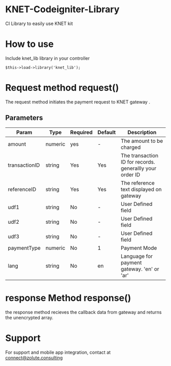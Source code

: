 # KNET-Codeigniter-Library
CI  Library to easily use KNET kit

# How to use

Include knet_lib library in your controller 
```
$this->load->library('knet_lib');
```

# Request method request()

The request method initiates the payment request to KNET gateway . 

## Parameters

| Param  | Type  | Required  | Default  | Description  |
|---|---|---|---|---|
| amount  | numeric   | yes  | -   | The amount to be charged  |
| transactionID  | string  | Yes | Yes  |  The transaction ID for records. generallly your order ID |
|  referenceID | string  |  Yes |  Yes | The reference text displayed on gateway  |
| udf1 | string | No | - | User Defined field |
| udf2 | string | No | - | User Defined field |
| udf3 | string | No | - | User Defined field |
| paymentType | numeric | No | 1 | Payment Mode  |
| lang | string | No | en | Language for payment gateway. 'en' or 'ar' |


# response Method response()

the response method recieves the callback data from gateway and returns the unencrypted array.


# Support
For support and mobile app integration, contact at connect@zolute.consulting
